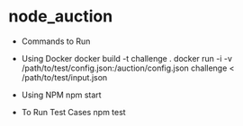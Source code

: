 # node_auction

* Commands to Run

* Using Docker
docker build -t challenge .
docker run -i -v /path/to/test/config.json:/auction/config.json challenge < /path/to/test/input.json

* Using NPM
npm start

* To Run Test Cases
npm test
